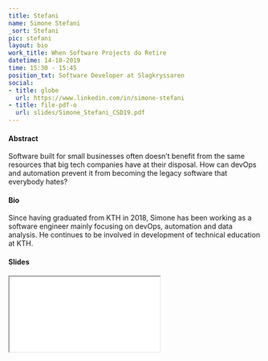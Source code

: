 ```yaml
---
title: Stefani
name: Simone Stefani
_sort: Stefani
pic: stefani
layout: bio
work_title: When Software Projects do Retire
datetime: 14-10-2019
time: 15:30 - 15:45
position_txt: Software Developer at Slagkryssaren
social:
- title: globe
  url: https://www.linkedin.com/in/simone-stefani
- title: file-pdf-o
  url: slides/Simone_Stefani_CSD19.pdf
---
```


#### Abstract
Software built for small businesses often doesn’t benefit from the same resources that big tech companies have at their disposal. How can devOps and automation prevent it from becoming the legacy software that everybody hates?

#### Bio
Since having graduated from KTH in 2018, Simone has been working as a software engineer mainly focusing on devOps, automation and data analysis. He continues to be involved in development of technical education at KTH.

#### Slides


<iframe class="slides" src="pdf/web/viewer.html?file=/slides/Simone_Stefani.pdf"></iframe>




